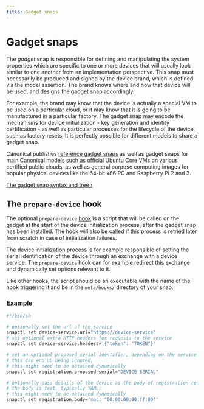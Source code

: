 ```yaml
---
title: Gadget snaps
---
```


# Gadget snaps

The _gadget_ snap is responsible for defining and manipulating the system properties which are specific to one or more devices that will usually look similar to one another from an implementation perspective. This snap must necessarily be produced and signed by the device brand, which is defined via the model assertion. The brand knows where and how that device will be used, and designs the gadget snap accordingly.

For example, the brand may know that the device is actually a special VM to be used on a particular cloud, or it may know that it is going to be manufactured in a particular factory. The gadget snap may encode the mechanisms for device initialization - key generation and identity certification - as well as particular processes for the lifecycle of the device, such as factory resets. It is perfectly possible for different models to share a gadget snap.

Canonical publishes [reference gadget snaps](../../reference/gadget.md#user-content-examples-of-production-ready-gagdet-snaps) as well as gadget snaps for main Canonical models such as official Ubuntu Core VMs on various certified public clouds, as well as general purpose computing images for popular physical devices like the 64-bit x86 PC and Raspberry Pi 2 and 3.

[The gadget snap syntax and tree &rsaquo;](../../reference/gadget.md)

## The `prepare-device` hook

The optional `prepare-device` [hook](config-hooks.html) is a script that will be called on the gadget at the start of the device initialization process, after the gadget snap has been installed. The hook will also be called if this process is retried
later from scratch in case of initialization failures.

The device initialization process is for example responsible of setting
the serial identification of the device through an exchange with a
device service. The `prepare-device` hook can for example redirect this
exchange and dynamically set options relevant to it.

Like other hooks, the script should be an executable with the name of the hook triggering it and be in the `meta/hooks/` directory of your snap.

### Example

```bash
#!/bin/sh

# optionally set the url of the service
snapctl set device-service.url="https://device-service"
# set optional extra HTTP headers for requests to the service
snapctl set device-service.headers='{"token": "TOKEN"}'

# set an optional proposed serial identifier, depending on the service
# this can end up being ignored;
# this might need to be obtained dynamically
snapctl set registration.proposed-serial="DEVICE-SERIAL"

# optionally pass details of the device as the body of registration request,
# the body is text, typically YAML;
# this might need to be obtained dynamically
snapctl set registration.body='mac: "00:00:00:00:ff:00"'

```
